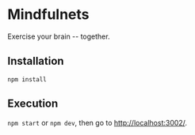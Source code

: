 # Mindfulnets

Exercise your brain -- together.

## Installation

`npm install`

## Execution

`npm start` or `npm dev`, then go to <http://localhost:3002/>.

